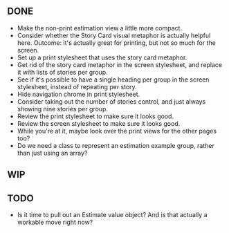 DONE
----
* Make the non-print estimation view a little more compact.
* Consider whether the Story Card visual metaphor is actually helpful here.
    Outcome: it's actually great for printing, but not so much for the screen.
* Set up a print stylesheet that uses the story card metaphor.
* Get rid of the story card metaphor in the screen stylesheet, and replace it with lists of stories per group.
* See if it's possible to have a single heading per group in the screen stylesheet, instead of repeating per story.
* Hide navigation chrome in print stylesheet.
* Consider taking out the number of stories control, and just always showing nine stories per group.
* Review the print stylesheet to make sure it looks good.
* Review the screen stylesheet to make sure it looks good.
* While you're at it, maybe look over the print views for the other pages too?
* Do we need a class to represent an estimation example group, rather than just using an array?

WIP
---

TODO
----
* Is it time to pull out an Estimate value object? And is that actually a workable move right now?